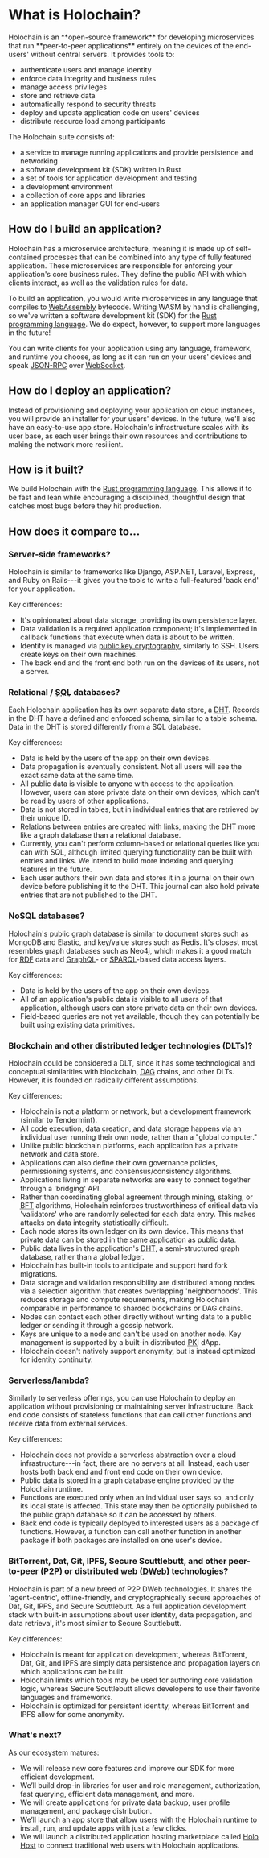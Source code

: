 # What is Holochain?

<div class="coreconcepts-intro" markdown=1>
Holochain is an **open-source framework** for developing microservices that run **peer-to-peer applications** entirely on the devices of the end-users' without central servers. It provides tools to:

* authenticate users and manage identity
* enforce data integrity and business rules
* manage access privileges
* store and retrieve data
* automatically respond to security threats
* deploy and update application code on users' devices
* distribute resource load among participants

The Holochain suite consists of:

* a service to manage running applications and provide persistence and networking
* a software development kit (SDK) written in Rust
* a set of tools for application development and testing
* a development environment
* a collection of core apps and libraries
* an application manager GUI for end-users
</div>

## How do I build an application?

Holochain has a microservice architecture, meaning it is made up of self-contained processes that can be combined into any type of fully featured application.  These microservices are responsible for enforcing your application's core business rules. They define the public API with which clients interact, as well as the validation rules for data.

To build an application, you would write microservices in any language that compiles to [WebAssembly](https://webassembly.org/) bytecode. Writing WASM by hand is challenging, so we've written a software development kit (SDK) for the [Rust programming language](https://rustlang.org). We do expect, however, to support more languages in the future!

You can write clients for your application using any language, framework, and runtime you choose, as long as it can run on your users' devices and speak [JSON-RPC](https://en.wikipedia.org/wiki/JSON-RPC) over [WebSocket](https://en.wikipedia.org/wiki/WebSocket).

## How do I deploy an application?

Instead of provisioning and deploying your application on cloud instances, you will provide an installer for your users' devices. In the future, we'll also have an easy-to-use app store. Holochain's infrastructure scales with its user base, as each user brings their own resources and contributions to making the network more resilient.

## How is it built?

We build Holochain with the [Rust programming language](https://rustlang.org). This allows it to be fast and lean while encouraging a disciplined, thoughtful design that catches most bugs before they hit production.

## How does it compare to...

### Server-side frameworks?

Holochain is similar to frameworks like Django, ASP.NET, Laravel, Express, and Ruby on Rails---it gives you the tools to write a full-featured 'back end' for your application.

Key differences:

* It's opinionated about data storage, providing its own persistence layer.
* Data validation is a required application component; it's implemented in callback functions that execute when data is about to be written.
* Identity is managed via [public key cryptography](https://en.wikipedia.org/wiki/Public-key_cryptography), similarly to SSH. Users create keys on their own machines.
* The back end and the front end both run on the devices of its users, not a server.

### Relational / <abbr title="structured query language">SQL</abbr> databases?

Each Holochain application has its own separate data store, a <abbr title="distributed hash table">DHT</abbr>. Records in the DHT have a defined and enforced schema, similar to a table schema. Data in the DHT is stored differently from a SQL database.

Key differences:

* Data is held by the users of the app on their own devices.
* Data propagation is eventually consistent. Not all users will see the exact same data at the same time.
* All public data is visible to anyone with access to the application. However, users can store private data on their own devices, which can't be read by users of other applications.
* Data is not stored in tables, but in individual entries that are retrieved by their unique ID.
* Relations between entries are created with links, making the DHT more like a graph database than a relational database.
* Currently, you can't perform column-based or relational queries like you can with SQL, although limited querying functionality can be built with entries and links. We intend to build more indexing and querying features in the future.
* Each user authors their own data and stores it in a journal on their own device before publishing it to the DHT. This journal can also hold private entries that are not published to the DHT.

### NoSQL databases?

Holochain's public graph database is similar to document stores such as MongoDB and Elastic, and key/value stores such as Redis. It's closest most resembles graph databases such as Neo4j, which makes it a good match for [<abbr title="Resource Description Framework">RDF</abbr>](https://www.w3.org/RDF/) data and [GraphQL](https://graphql.org/)- or [SPARQL](https://en.wikipedia.org/wiki/SPARQL)-based data access layers.

Key differences:

* Data is held by the users of the app on their own devices.
* All of an application's public data is visible to all users of that application, although users can store private data on their own devices.
* Field-based queries are not yet available, though they can potentially be built using existing data primitives.

### Blockchain and other distributed ledger technologies (<abbr>DLT</abbr>s)?

Holochain could be considered a DLT, since it has some technological and conceptual similarities with blockchain, <abbr title="directed acyclic graph">DAG</abbr> chains, and other DLTs. However, it is founded on radically different assumptions.

Key differences:

* Holochain is not a platform or network, but a development framework (similar to Tendermint).
* All code execution, data creation, and data storage happens via an individual user running their own node, rather than a "global computer."
* Unlike public blockchain platforms, each application has a private network and data store.
* Applications can also define their own governance policies, permissioning systems, and consensus/consistency algorithms.
* Applications living in separate networks are easy to connect together through a 'bridging' API.
* Rather than coordinating global agreement through mining, staking, or <abbr title="Byzantine fault-tolerant">BFT</abbr> algorithms, Holochain reinforces trustworthiness of critical data via 'validators' who are randomly selected for each data entry. This makes attacks on data integrity statistically difficult.
* Each node stores its own ledger on its own device. This means that private data can be stored in the same application as public data.
* Public data lives in the application's <abbr title="distributed hash table">DHT</abbr>, a semi-structured graph database, rather than a global ledger.
* Holochain has built-in tools to anticipate and support hard fork migrations.
* Data storage and validation responsibility are distributed among nodes via a selection algorithm that creates overlapping 'neighborhoods'. This reduces storage and compute requirements, making Holochain comparable in performance to sharded blockchains or DAG chains.
* Nodes can contact each other directly without writing data to a public ledger or sending it through a gossip network.
* Keys are unique to a node and can't be used on another node. Key management is supported by a built-in distributed <abbr title="public key infrastructure">PKI</abbr> dApp.
* Holochain doesn't natively support anonymity, but is instead optimized for identity continuity.

### Serverless/lambda?

Similarly to serverless offerings, you can use Holochain to deploy an application without provisioning or maintaining server infrastructure. Back end code consists of stateless functions that can call other functions and receive data from external services.

Key differences:

* Holochain does not provide a serverless abstraction over a cloud infrastructure---in fact, there are no servers at all. Instead, each user hosts both back end and front end code on their own device.
* Public data is stored in a graph database engine provided by the Holochain runtime.
* Functions are executed only when an individual user says so, and only its local state is affected.  This state may then be optionally published to the public graph database so it can be accessed by others.
* Back end code is typically deployed to interested users as a package of functions. However, a function can call another function in another package if both packages are installed on one user's device.

### BitTorrent, Dat, Git, IPFS, Secure Scuttlebutt, and other peer-to-peer (<abbr>P2P</abbr>) or distributed web (<abbr title="distributed web">DWeb</abbr>) technologies?

Holochain is part of a new breed of <abbr>P2P</abbr> <abbr>DWeb</abbr> technologies. It shares the 'agent-centric', offline-friendly, and cryptographically secure approaches of Dat, Git, IPFS, and Secure Scuttlebutt. As a full application development stack with built-in assumptions about user identity, data propagation, and data retrieval, it's most similar to Secure Scuttlebutt.

Key differences:

* Holochain is meant for application development, whereas BitTorrent, Dat, Git, and IPFS are simply data persistence and propagation layers on which applications can be built.
* Holochain limits which tools may be used for authoring core validation logic, whereas Secure Scuttlebutt allows developers to use their favorite languages and frameworks.
* Holochain is optimized for persistent identity, whereas BitTorrent and IPFS allow for some anonymity.

### What's next?

As our ecosystem matures:

* We will release new core features and improve our SDK for more efficient development.
* We’ll build drop-in libraries for user and role management, authorization, fast querying, efficient data management, and more.
* We will create applications for private data backup, user profile management, and package distribution.
* We’ll launch an app store that allow users with the Holochain runtime to install, run, and update apps with just a few clicks.
* We will launch a distributed application hosting marketplace called [Holo Host](https://holo.host) to connect traditional web users with Holochain applications.
